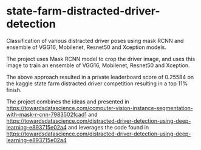 # state-farm-distracted-driver-detection
Classification of various distracted driver poses using mask RCNN and ensemble of VGG16, Mobilenet, Resnet50 and Xception models.

The project uses Mask RCNN model to crop the driver image, and uses this image to train an ensemble of VGG16, Mobilenet, Resnet50 and Xception. 

The above approach resulted in a private leaderboard score of 0.25584 on the kaggle state farm distracted driver competition resulting in a top 11% finish.

The project combines the ideas and presented in  https://towardsdatascience.com/computer-vision-instance-segmentation-with-mask-r-cnn-7983502fcad1 and https://towardsdatascience.com/distracted-driver-detection-using-deep-learning-e893715e02a4 and leverages the code found in https://towardsdatascience.com/distracted-driver-detection-using-deep-learning-e893715e02a4

